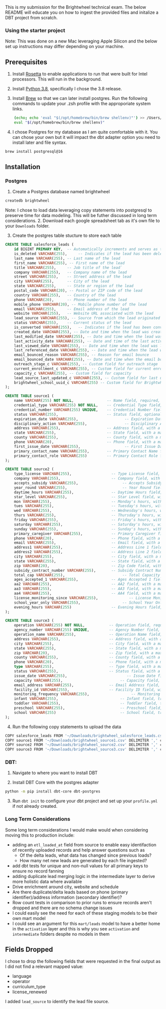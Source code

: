 This is my submission for the Brightwheel technical exam. The below README will educate you on how to ingest the provided files and initalize a DBT project from scratch.

### Using the starter project
Note: This was done on a new Mac leveraging Apple Silicon and the below set up instructions may differ depending on your machine.


## Prerequisites
1. Install [Rosetta](https://support.apple.com/en-us/102527) to enable applications to run that were built for Intel processors. This will run in the background.

2. Install [Python 3.8](https://www.python.org/downloads/macos/), specifically I chose the 3.8 release.

3. Install [Brew](https://brew.sh) so that we can later install postgres. Run the following commands to update your .zsh profile with the approporiate system links.
``` bash
    (echo; echo 'eval "$(/opt/homebrew/bin/brew shellenv)"') >> /Users/paulfoote/.zprofile
    eval "$(/opt/homebrew/bin/brew shellenv)"
```

4. I chose Postgres for my database as I am quite comfortable with it. You can chose your own but it will impact the dbt adapter option you need to install later and file syntax.

``` bash
brew install postgresql@16
```

## Installation
### Postgres
1. Create a Postgres database named brightwheel
``` bash
createdb brightwheel
```

Note: I chose to load data leveraging copy statements into postgresql to preserve time for data modeling. This will be futher discussed in long term considerations.
2. Download each google spreadsheet tab as it's own file to your `Downloads` folder.

3. Create the postgres table stucture to store each table

``` sql
CREATE TABLE salesforce_leads (
    id BIGINT PRIMARY KEY,  -- Automatically increments and serves as the unique identifier for each lead
    is_deleted VARCHAR(255),     -- Indicates if the lead has been deleted (true or false)
    last_name VARCHAR(255), -- Last name of the lead
    first_name VARCHAR(255), -- First name of the lead
    title VARCHAR(255),     -- Job title of the lead`
    company VARCHAR(255),   -- Company name of the lead
    street VARCHAR(255),    -- Street address of the lead
    city VARCHAR(255),      -- City of the lead
    state VARCHAR(255),     -- State or region of the lead
    postal_code VARCHAR(20), -- Postal or ZIP code of the lead
    country VARCHAR(255),   -- Country of the lead
    phone VARCHAR(20),      -- Phone number of the lead
    mobile_phone VARCHAR(20), -- Mobile phone number of the lead
    email VARCHAR(255),     -- Email address of the lead
    website VARCHAR(255),   -- Website URL associated with the lead
    lead_source VARCHAR(255), -- Source from which the lead originated
    status VARCHAR(255),    -- Current status of the lead
    is_converted VARCHAR(255),   -- Indicates if the lead has been converted (true or false)
    created_date VARCHAR(255), -- Date and time when the lead was created
    last_modified_date VARCHAR(255), -- Date and time when the lead was last modified
    last_activity_date VARCHAR(255), -- Date and time of the last activity on the lead
    last_viewed_date VARCHAR(255), -- Date and time when the lead was last viewed
    last_referenced_date VARCHAR(255), -- Date and time when the lead was last referenced
    email_bounced_reason VARCHAR(255), -- Reason for email bounce
    email_bounced_date VARCHAR(255), -- Date and time when the email bounced
    outreach_stage_c VARCHAR(255), -- Custom field for outreach stage
    current_enrollment_c VARCHAR(255), -- Custom field for current enrollment status
    capacity_c VARCHAR(255), -- Custom field for capacity
    lead_source_last_updated_c VARCHAR(255), -- Custom field for last updated date of lead source
    brightwheel_school_uuid_c VARCHAR(255) -- Custom field for Brightwheel school UUID
);
```

``` sql
CREATE TABLE source1 (
    name VARCHAR(255) NOT NULL,               -- Name field, required, with a maximum length of 255 characters
    credential_type VARCHAR(255) NOT NULL,    -- Credential Type field, required, with a maximum length of 255 characters
    credential_number VARCHAR(255) UNIQUE,    -- Credential Number field, unique, with a maximum length of 255 characters
    status VARCHAR(255),                      -- Status field, optional, with a maximum length of 255 characters
    expiration_date VARCHAR(255),                     -- Expiration Date field, with a date type
    disciplinary_action VARCHAR(255),                 -- Disciplinary Action field, optional, with a text type for potentially long descriptions
    address VARCHAR(255),                     -- Address field, with a maximum length of 255 characters
    state VARCHAR(255),                       -- State field, with a maximum length of 255 characters
    county VARCHAR(255),                      -- County field, with a maximum length of 255 characters
    phone VARCHAR(20),                        -- Phone field, with a maximum length of 20 characters
    first_issue_date VARCHAR(255),                    -- First Issue Date field, with a date type
    primary_contact_name VARCHAR(255),        -- Primary Contact Name field, with a maximum length of 255 characters
    primary_contact_role VARCHAR(255)         -- Primary Contact Role field, with a maximum length of 255 characters
);
```

```sql
CREATE TABLE source2 (
    type_license VARCHAR(255),                  -- Type License field, with a maximum length of 255 characters
    company VARCHAR(255),                       -- Company field, with a maximum length of 255 characters
    accepts_subsidy VARCHAR(255),                    -- Accepts Subsidy field, true or false
    year_round VARCHAR(255),                         -- Year Round field, true or false
    daytime_hours VARCHAR(255),                 -- Daytime Hours field, with a maximum length of 255 characters
    star_level VARCHAR(255),                    -- Star Level field, with a maximum length of 255 characters
    mon VARCHAR(255),                           -- Monday's hours, with a maximum length of 255 characters
    tues VARCHAR(255),                          -- Tuesday's hours, with a maximum length of 255 characters
    wed VARCHAR(255),                           -- Wednesday's hours, with a maximum length of 255 characters
    thurs VARCHAR(255),                         -- Thursday's hours, with a maximum length of 255 characters
    friday VARCHAR(255),                        -- Friday's hours, with a maximum length of 255 characters
    saturday VARCHAR(255),                      -- Saturday's hours, with a maximum length of 255 characters
    sunday VARCHAR(255),                        -- Sunday's hours, with a maximum length of 255 characters
    primary_caregiver VARCHAR(255),             -- Primary Caregiver field, with a maximum length of 255 characters
    phone VARCHAR(20),                          -- Phone field, with a maximum length of 20 characters
    email VARCHAR(255),                         -- Email field, with a maximum length of 255 characters
    address1 VARCHAR(255),                      -- Address Line 1 field, with a maximum length of 255 characters
    address2 VARCHAR(255),                      -- Address Line 2 field, with a maximum length of 255 characters
    city VARCHAR(255),                          -- City field, with a maximum length of 255 characters
    state VARCHAR(255),                         -- State field, with a maximum length of 255 characters
    zip VARCHAR(20),                            -- Zip Code field, with a maximum length of 20 characters
    subsidy_contract_number VARCHAR(255),       -- Subsidy Contract Number field, with a maximum length of 255 characters
    total_cap VARCHAR(255),                          -- Total Capacity field, numeric type to handle numbers with precision
    ages_accepted_1 VARCHAR(255),               -- Ages Accepted 1 field, with a maximum length of 255 characters
    aa2 VARCHAR(255),                           -- AA2 field, with a maximum length of 255 characters
    aa3 VARCHAR(255),                           -- AA3 field, with a maximum length of 255 characters
    aa4 VARCHAR(255),                           -- AA4 field, with a maximum length of 255 characters
    license_monitoring_since VARCHAR(255),              -- License Monitoring Since field, with a date type
    school_year_only VARCHAR(255),                   -- School Year Only field, true or false
    evening_hours VARCHAR(255)                  -- Evening Hours field, with a maximum length of 255 characters
);
```

``` sql
CREATE TABLE source3 (
    operation VARCHAR(255) NOT NULL,           -- Operation field, required, with a maximum length of 255 characters
    agency_number VARCHAR(255) UNIQUE,         -- Agency Number field, unique, with a maximum length of 255 characters
    operation_name VARCHAR(255),               -- Operation Name field, with a maximum length of 255 characters
    address VARCHAR(255),                      -- Address field, with a maximum length of 255 characters
    city VARCHAR(255),                         -- City field, with a maximum length of 255 characters
    state VARCHAR(255),                        -- State field, with a maximum length of 255 characters
    zip VARCHAR(20),                           -- Zip field, with a maximum length of 20 characters
    county VARCHAR(255),                       -- County field, with a maximum length of 255 characters
    phone VARCHAR(20),                         -- Phone field, with a maximum length of 20 characters
    type VARCHAR(255),                         -- Type field, with a maximum length of 255 characters
    status VARCHAR(255),                       -- Status field, with a maximum length of 255 characters
    issue_date VARCHAR(255),                           -- Issue Date field, with a date type
    capacity VARCHAR(255),                          -- Capacity field, numeric type to handle numbers with precision
    email_address VARCHAR(255),                -- Email Address field, with a maximum length of 255 characters
    facility_id VARCHAR(255),                  -- Facility ID field, with a maximum length of 255 characters
    monitoring_frequency VARCHAR(255),                   -- Monitoring field, with a maximum length of 255 characters
    infant VARCHAR(255),                            -- Infant field, true or false
    toddler VARCHAR(255),                           -- Toddler field, true or false
    preschool VARCHAR(255),                         -- Preschool field, true or false
    school VARCHAR(255)                             -- School field, true or false
);
```

4. Run the following copy statements to upload the data
``` bash
COPY salesforce_leads FROM '~/Downloads/brightwheel_salesforce_leads.csv' DELIMITER ',' csv header;
COPY source1 FROM '~/Downloads/brightwheel_source1.csv' DELIMITER ',' csv header;
COPY source2 FROM '~/Downloads/brightwheel_source2.csv' DELIMITER ',' csv header;
COPY source3 FROM '~/Downloads/brightwheel_source3.csv' DELIMITER ',' csv header;
```

### DBT:
1. Navigate to where you want to install DBT 

2. Install DBT Core with the postgres adapter
``` bash
python -m pip install dbt-core dbt-postgres
```

3. Run `dbt init` to configure your dbt project and set up your `profile.yml` if not already created.


### Long Term Considerations
Some long term considerations I would make would when considering moving this to production include:
- adding an `etl_loaded_at` field from source to enable easy identifaction of recently uploaded records and help answer questions such as 
    - Of the delta leads, what data has changed since previous loads? 
    - How many net new leads are generated by each file ingested? 
- add dbt tests for unique and non-null values for all primary keys to ensure no record fanning
- adding duplicate lead merging logic in the intermediate layer to derive more holistic data where available
- Drive enrichment around city, website and schedule
- Are there duplicate/delta leads based on phone (primary identifier)/address information (secondary identifier)? 
- Row count tests in comparison to prior runs to ensure records aren't dropped and there are no schema change issues
- I could easily see the need for each of these staging models to be their own mart model
- I could see an argument for this `mart/leads` model to have a better home in the `activation` layer and this is why you see `activation` and `intermediate` folders despite no models in them


## Fields Dropped
I chose to drop the following fields that were requested in the final output as I did not find a relevant mapped value:
- language
- operator
- curriculum_type
- license_renewed

I added `lead_source` to identify the lead file source.
